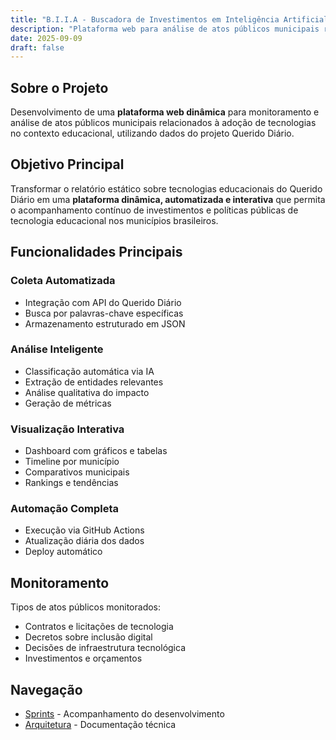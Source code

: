 ```yaml
---
title: "B.I.I.A - Buscadora de Investimentos em Inteligência Artificial"
description: "Plataforma web para análise de atos públicos municipais relacionados à tecnologia educacional"
date: 2025-09-09
draft: false
---
```


## Sobre o Projeto

Desenvolvimento de uma **plataforma web dinâmica** para monitoramento e análise de atos públicos municipais relacionados à adoção de tecnologias no contexto educacional, utilizando dados do projeto Querido Diário.

## Objetivo Principal

Transformar o relatório estático sobre tecnologias educacionais do Querido Diário em uma **plataforma dinâmica, automatizada e interativa** que permita o acompanhamento contínuo de investimentos e políticas públicas de tecnologia educacional nos municípios brasileiros.

## Funcionalidades Principais

### Coleta Automatizada
- Integração com API do Querido Diário
- Busca por palavras-chave específicas
- Armazenamento estruturado em JSON

### Análise Inteligente
- Classificação automática via IA
- Extração de entidades relevantes
- Análise qualitativa do impacto
- Geração de métricas

### Visualização Interativa
- Dashboard com gráficos e tabelas
- Timeline por município
- Comparativos municipais
- Rankings e tendências

### Automação Completa
- Execução via GitHub Actions
- Atualização diária dos dados
- Deploy automático

## Monitoramento

Tipos de atos públicos monitorados:
- Contratos e licitações de tecnologia
- Decretos sobre inclusão digital
- Decisões de infraestrutura tecnológica
- Investimentos e orçamentos

## Navegação
- [Sprints](/sprint) - Acompanhamento do desenvolvimento
- [Arquitetura](/arquitetura) - Documentação técnica
